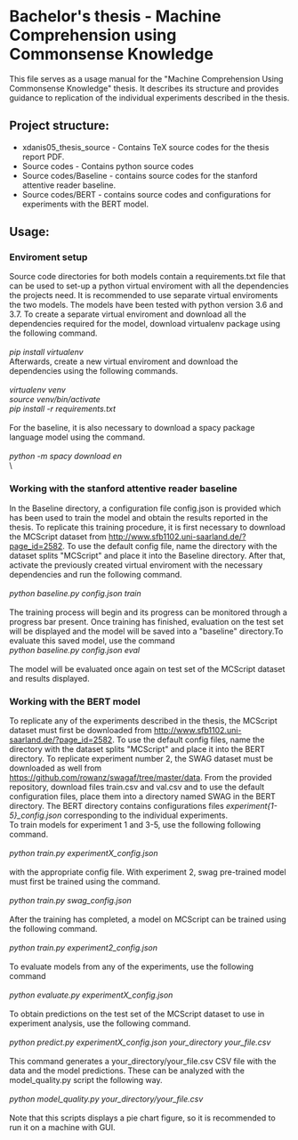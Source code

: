 # Bachelor's thesis - Machine Comprehension using Commonsense Knowledge
This file serves as a usage manual for the "Machine Comprehension Using Commonsense Knowledge" thesis. It describes its structure and provides guidance to replication of the individual experiments described in the thesis.


## Project structure:
- xdanis05_thesis_source - Contains TeX source codes for the thesis report PDF.
- Source codes - Contains python source codes
- Source codes/Baseline - contains source codes for the stanford attentive reader baseline.
- Source codes/BERT - contains source codes and configurations for experiments with the BERT model.



## Usage:
### Enviroment setup
Source code directories for both models contain a requirements.txt file that can be used to set-up a python virtual enviroment with all the dependencies the projects need. It is recommended to use separate virtual enviroments the two models. The models have been tested with python version 3.6 and 3.7. To create a separate virtual enviroment and download all the dependencies required for the model, download virtualenv package using the following command.\
\
*pip install virtualenv*
\
Afterwards, create a new virtual enviroment and download the dependencies using the following commands.\
\
*virtualenv venv\
source venv/bin/activate\
pip install -r requirements.txt*\
\
For the baseline, it is also necessary to download a spacy package language model using the command.\
\
*python -m spacy download en*\
\
### Working with the stanford attentive reader baseline
In the Baseline directory, a configuration file config.json is provided which has been used to train the model and obtain the results reported in the thesis. To replicate this training procedure, it is first necessary to download the MCScript dataset from http://www.sfb1102.uni-saarland.de/?page_id=2582. To use the default config file, name the directory with the dataset splits "MCScript" and place it into the Baseline directory. After that, activate the previously created virtual enviroment with the necessary dependencies and run the following command.\
\
*python baseline.py config.json train*\
\
The training process will begin and its progress can be monitored through a progress bar present. Once training has finished, evaluation on the test set will be displayed and the model will be saved into a "baseline" directory.To evaluate this saved model, use the command
\
*python baseline.py config.json eval*\
\
The model will be evaluated once again on test set of the MCScript dataset and results displayed.

### Working with the BERT model
To replicate any of the experiments described in the thesis, the MCScript dataset must first be downloaded from http://www.sfb1102.uni-saarland.de/?page_id=2582. To use the default config files, name the directory with the dataset splits "MCScript" and place it into the BERT directory. To replicate experiment number 2, the SWAG dataset must be downloaded as well from https://github.com/rowanz/swagaf/tree/master/data. From the provided repository, download files train.csv and val.csv and to use the default configuration files, place them into a directory named SWAG in the BERT directory. The BERT directory contains configurations files *experiment{1-5}_config.json* corresponding to the individual experiments.\
To train models for experiment 1 and 3-5, use the following following command.\
\
*python train.py experimentX_config.json*\
\
with the appropriate config file. With experiment 2, swag pre-trained model must first be trained using the command.\
\
*python train.py swag_config.json*\
\
After the training has completed, a model on MCScript can be trained using the following command.\
\
*python train.py experiment2_config.json*\
\
To evaluate models from any of the experiments, use the following command\
\
*python evaluate.py experimentX_config.json*\
\
To obtain predictions on the test set of the MCScript dataset to use in experiment analysis, use the following command. \
\
*python predict.py experimentX_config.json your_directory your_file.csv*\
\
This command generates a your_directory/your_file.csv CSV file with the data and the model predictions. These can be analyzed with the model_quality.py script the following way.\
\
*python model_quality.py your_directory/your_file.csv*\
\
Note that this scripts displays a pie chart figure, so it is recommended to run it on a machine with GUI.
